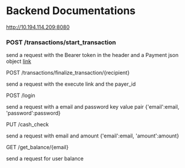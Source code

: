 # Backend Documentations

http://10.194.114.209:8080

### POST /transactions/start_transaction

send a request with the Bearer token in the header and a Payment json object [link](https://developer.paypal.com/docs/api/payments/#payment_create)

POST /transactions/finalize_transaction/{recipient}

send a request with the execute link and the payer_id

POST /login

send a request with a email and password key value pair {'email':email, 'password':password}

PUT /cash_check

send a request with email and amount {'email':email, 'amount':amount}

GET /get_balance/{email}

send a request for user balance

